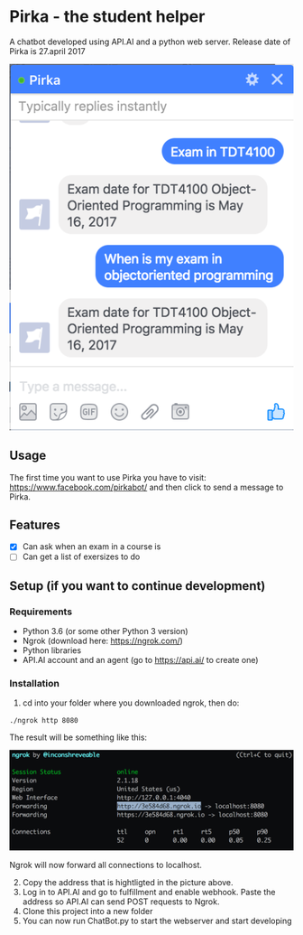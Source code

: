 # Pirka - the student helper
A chatbot developed using API.AI and a python web server. Release date of Pirka is 27.april 2017

![Pirka running](https://github.com/Mkohm/Pirka/blob/master/pirka.png "Pirka running")

## Usage
The first time you want to use Pirka you have to visit: https://www.facebook.com/pirkabot/ and then click to send a message to Pirka.

## Features

- [x] Can ask when an exam in a course is
- [ ] Can get a list of exersizes to do

## Setup (if you want to continue development)

### Requirements
- Python 3.6 (or some other Python 3 version)
- Ngrok (download here: https://ngrok.com/)
- Python libraries
- API.AI account and an agent (go to https://api.ai/ to create one)

### Installation
1. cd into your folder where you downloaded ngrok, then do:
```
./ngrok http 8080
```
The result will be something like this:

![Ngrok forwards requests to localhost](https://github.com/Mkohm/Pirka/blob/master/ngrok.png "Ngrok forwards requests to localhost")

Ngrok will now forward all connections to localhost.

2. Copy the address that is hightligted in the picture above.
3. Log in to API.AI and go to fulfillment and enable webhook. Paste the address so API.AI can send POST requests to Ngrok.
4. Clone this project into a new folder
5. You can now run ChatBot.py to start the webserver and start developing